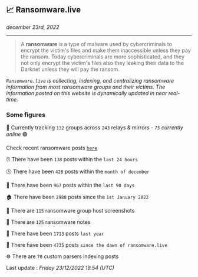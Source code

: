 ## 📈 Ransomware.live
_december 23rd, 2022_

---

> A **ransomware** is a type of malware used by cybercriminals to encrypt the victim's files and make them inaccessible unless they pay the ransom. Today cybercriminals are more sophisticated, and they not only encrypt the victim's files also they leaking their data to the Darknet unless they will pay the ransom.


_`Ransomware.live` is collecting, indexing, and centralizing ransomware information from most ransomware groups and their victims. The information posted on this website is dynamically updated in near real-time._

### Some figures 

🔎 Currently tracking `132` groups across `243` relays & mirrors - _`75` currently online_ 🟢

Check recent ransomware posts [`here`](recentposts.md)


⏰ There have been `138` posts within the `last 24 hours`

🕓 There have been `428` posts within the `month of december`

📅 There have been `967` posts within the `last 90 days`

🏚 There have been `2988` posts since the `1st January 2022`

📸 There are `115` ransomware group host screenshots

📝 There are `125` ransomware notes

🚀 There have been `1713` posts `last year`

🐣 There have been `4735` posts `since the dawn of ransomware.live`

⚙️ There are `70` custom parsers indexing posts



Last update : _Friday 23/12/2022 19.54 (UTC)_

